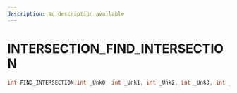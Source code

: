 ```yaml
---
description: No description available 
---
```


# INTERSECTION\_FIND_INTERSECTION

```cpp
int FIND_INTERSECTION(int _Unk0, int _Unk1, int _Unk2, int _Unk3, int _Unk4, int _Unk5, int _Unk6);
```